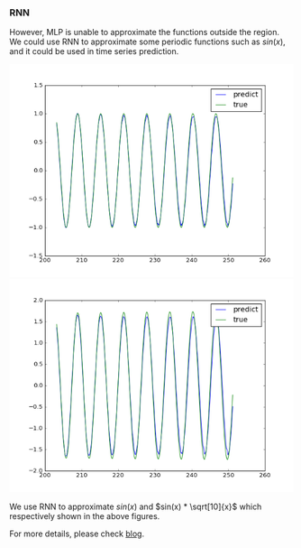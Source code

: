 ### RNN
However, MLP is unable to approximate the functions outside the region. We could use RNN to approximate some periodic functions such as $sin(x)$, and it could be used in time series prediction.

![sinx](img/sinx.png?raw=true "sinx")
![sinxx](img/sinxx.png?raw=true "sinxx")

We use RNN to approximate $sin(x)$ and $sin(x) * \sqrt[10]{x}$ which respectively shown in the above figures.

For more details, please check [blog](https://blog.slinuxer.com/2016/10/function-approximation).

